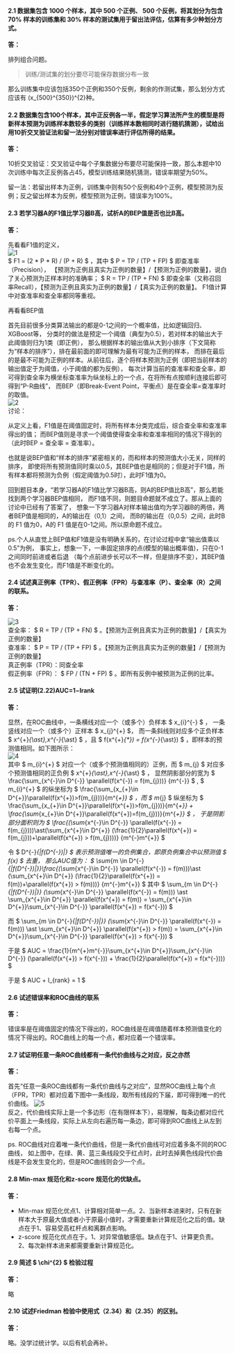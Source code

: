 #### 2.1 数据集包含 1000 个样本，其中 500 个正例、 500 个反例，将其划分为包含 70% 样本的训练集和 30% 样本的测试集用于留出法评估，估算有多少种划分方式。
**答：**   

排列组合问题。   
>训练/测试集的划分要尽可能保存数据分布一致   

那么训练集中应该包括350个正例和350个反例，剩余的作测试集，那么划分方式应该有 (x_{500}^{350})^{2}种。   

#### 2.2 数据集包含100个样本，其中正反例各一半，假定学习算法所产生的模型是将新样本预测为训练样本数较多的类别（训练样本数相同时进行随机猜测），试给出用10折交叉验证法和留一法分别对错误率进行评估所得的结果。
**答：**   

10折交叉验证：交叉验证中每个子集数据分布要尽可能保持一致，那么本题中10次训练中每次正反例各占45，模型训练结果随机猜测，错误率期望为50%。

留一法：若留出样本为正例，训练集中则有50个反例和49个正例，模型预测为反例；反之留出样本为反例，模型预测为正例，错误率为100%。

#### 2.3 若学习器A的F1值比学习器B高，试析A的BEP值是否也比B高。
**答：**   

先看看F1值的定义，   
![1](https://github.com/han1057578619/MachineLearning_Zhouzhihua_ProblemSets/blob/master/ch2--%E6%A8%A1%E5%9E%8B%E8%AF%84%E4%BC%B0%E4%B8%8E%E9%80%89%E6%8B%A9/image/1.jpg)   
$ F1 = (2 * P * R) / (P + R) $ ，其中 $ P = TP / (TP + FP) $ 即查准率（Precision），
【预测为正例且真实为正例的数量】/【预测为正例的数量】，说白了关心预测为正样本时的准确率；
$ R = TP / (TP + FN) $ 即查全率（又称召回率Recall），【预测为正例且真实为正例的数量】/【真实为正例的数量】。
F1值计算中对查准率和查全率都同等重视。   

再看看BEP值

首先目前很多分类算法输出的都是0-1之间的一个概率值，比如逻辑回归、XGBoost等，
分类时的做法是预定一个阈值（典型为0.5），若对样本的输出大于此阈值则归为1类（即正例），
那么根据样本的输出值从大到小排序（下文简称为“样本的排序”），排在最前面的即可理解为最有可能为正例的样本，
而排在最后的是最不可能为正例的样本。从前往后，逐个将样本预测为正例（即把当前样本的输出值定于为阈值，小于阈值的都为反例），
每次计算当前的查准率和查全率，即可得到查全率为横坐标查准率为纵坐标上的一个点，在将所有点按顺利连接后即可得到“P-R曲线”，
而BEP（即Break-Event Point，平衡点）是在查全率=查准率时的取值。   
![2](https://github.com/han1057578619/MachineLearning_Zhouzhihua_ProblemSets/blob/master/ch2--%E6%A8%A1%E5%9E%8B%E8%AF%84%E4%BC%B0%E4%B8%8E%E9%80%89%E6%8B%A9/image/2.jpg)   
讨论：   

从定义上看，F1值是在阈值固定时，将所有样本分类完成后，综合查全率和查准率得出的值；
而BEP值则是寻求一个阈值使得查全率和查准率相同的情况下得到的（此时BEP = 查全率 = 查准率）。

也就是说BEP值和“样本的排序”紧密相关的，而和样本的预测值大小无关，同样的排序，
即使将所有预测值同时乘以0.5，其BEP值也是相同的；但是对于F1值，所有样本都将预测为负例（假定阈值为0.5时），此时F1值为0。

回到题目本身，“若学习器A的F1值比学习器B高，则A的BEP值比B高”，那么若能找到两个学习器BEP值相同，
而F1值不同，则题目命题就不成立了。那从上面的讨论中已经有了答案了，
想象一下学习器A对样本输出值均为学习器B的两倍，两者BEP值是相同的，A的输出在（0,1）之间，
而B的输出在（0,0.5）之间，此时B的 F1 值为0，A的 F1 值是在0-1之间。所以原命题不成立。

ps.个人从直觉上BEP值和F1值是没有明确关系的，在讨论过程中拿“输出值乘以0.5”为例，
事实上，想象一下，一串固定排序的点(模型的输出概率值)，只在0-1之间同时前进或者后退
（每个点前进步长可以不一样，但是排序不变），其BEP值也不会发生变化，而F1值是不断变化的。


#### 2.4 试述真正例率（TPR）、假正例率（FPR）与查准率（P）、查全率（R）之间的联系。
**答：**   

![3](https://github.com/han1057578619/MachineLearning_Zhouzhihua_ProblemSets/blob/master/ch2--%E6%A8%A1%E5%9E%8B%E8%AF%84%E4%BC%B0%E4%B8%8E%E9%80%89%E6%8B%A9/image/3.jpg)   
查全率： $ R = TP / (TP + FN) $ 。【预测为正例且真实为正例的数量】/【真实为正例的数量】   
查准率： $ P = TP / (TP + FP) $ 。【预测为正例且真实为正例的数量】/【预测为正例的数量】   
真正例率（TPR）：同查全率   
假正例率（FPR）： $ FP / (TN + FP) $ 。即所有反例中被预测为正例的比率。   


#### 2.5 试证明(2.22)AUC=1−lrank
**答：**   

显然，在ROC曲线中，一条横线对应一个（或多个）负样本 $ x_{i}^{-} $ ， 一条竖线对应一个（或多个）正样本 $ x_{j}^{+} $， 
而一条斜线则对应多个正负样本 $ x^{+}_{\ast},x^{-}_{\ast} $ ，且 $ f(x^{+}_{*}) = f(x^{-}_{\ast}) $ ，即样本的预测值相同。如下图所示：   
![4](https://github.com/han1057578619/MachineLearning_Zhouzhihua_ProblemSets/blob/master/ch2--%E6%A8%A1%E5%9E%8B%E8%AF%84%E4%BC%B0%E4%B8%8E%E9%80%89%E6%8B%A9/image/4.jpg)   
其中 $ m_{i}^{+} $ 对应一个（或多个预测值相同的）正例，而 $ m_{j} $ 对应多个预测值相同的正负例 $ x^{+}_{\ast},x^{-}_{\ast} $ ，
显然阴影部分的宽为 $ \frac{\sum_{x^{-}\in D^{-}} \parallel(f(x^{-}) = f(m_{j}))} {m^{-}} $ , $ m_{i}^{+} $
的纵坐标为 $ \frac{\sum_{x_{+}\in D^{+}}\parallel(f(x^{+})>f(m_{j}))}{m^{_+}} $ ，而 $ m_{j} $
纵坐标为 $ \frac{\sum_{x_{+}\in D^{+}}\parallel(f(x^{+})>f(m_{j}))}{m^{_+}} + \frac{\sum_{x_{+}\in D^{+}}\parallel(f(x^{+})=f(m_{j}))}{m^{_+}} $ ，
于是阴影部分面积则为 $ \frac{(\sum_{x^{-}\in D^{-}} \parallel(f(x^{-}) = f(m_{j})))\ast(\sum_{x^{+}\in D^{+}} (\frac{1}{2}\parallel(f(x^{+}) = f(m_{j}))+\parallel(f(x^{+}) > f(m_{j})))} {m^{-}m^{+}} $ 

令 $ D^{-}_{|f(D^{-})|} $ 表示预测值唯一的负例集合，即原负例集合中以预测值 $ f(x) $ 去重，
那么AUC值为： $ \sum_{m \in D^{-}_{|f(D^{-})|}}\frac{(\sum_{x^{-}\in D^{-}} \parallel(f(x^{-}) = f(m)))\ast (\sum_{x^{+}\in D^{+}} (\frac{1}{2}\parallel(f(x^{+}) = f(m))+\parallel(f(x^{+}) > f(m)))} {m^{-}m^{+}} $ 
其中 $ \sum_{m \in D^{-}_{|f(D^{-})|}} (\sum_{x^{-}\in D^{-}} \parallel(f(x^{-}) = f(m))) \ast \sum_{x^{+}\in D^{+}} \parallel(f(x^{+}) = f(m)) = \sum_{x^{+}\in D^{+}}\sum_{x^{-}\in D^{-}} \parallel(f(x^{+}) = f(x^{-})) $

而 $ \sum_{m \in D^{-}_{|f(D^{-})|}} (\sum_{x^{-}\in D^{-}} \parallel(f(x^{-}) = f(m))) \ast \sum_{x^{+}\in D^{+}} \parallel(f(x^{+}) > f(m)) = \sum_{x^{+}\in D^{+}}\sum_{x^{-}\in D^{-}} \parallel(f(x^{+}) > f(x^{-})) $

于是 $ AUC = \frac{1}{m^{+}m^{-}}\sum_{x^{+}\in D^{+}}\sum_{x^{-}\in D^{-}} (\parallel(f(x^{+}) > f(x^{-})) + \frac{1}{2}\parallel(f(x^{+}) = f(x^{-}))) $

于是 $ AUC + l_{rank} = 1 $

#### 2.6 试述错误率和ROC曲线的联系
**答：**   

错误率是在阈值固定的情况下得出的，ROC曲线是在阈值随着样本预测值变化的情况下得出的。ROC曲线上的每一个点，都对应着一个错误率。

#### 2.7 试证明任意一条ROC曲线都有一条代价曲线与之对应，反之亦然
**答：**   

首先“任意一条ROC曲线都有一条代价曲线与之对应”，显然ROC曲线上每个点（FPR，TPR）都对应着下图中一条线段，取所有线段的下届，即可得到唯一的代价曲线。
![5](https://github.com/han1057578619/MachineLearning_Zhouzhihua_ProblemSets/blob/master/ch2--%E6%A8%A1%E5%9E%8B%E8%AF%84%E4%BC%B0%E4%B8%8E%E9%80%89%E6%8B%A9/image/5.jpg)   
反之，代价曲线实际上是一个多边形（在有限样本下），易理解，每条边都对应代价平面上一条线段，实际上从左向右遍历每一条边，即可得到ROC曲线上从左到右每一个点。

ps. ROC曲线对应着唯一条代价曲线，但是一条代价曲线可对应着多条不同的ROC曲线，
如上图中，在绿、黄、蓝三条线段交于红点时，此时去掉黄色线段代价曲线是不会发生变化的，但是ROC曲线则会少一个点。

#### 2.8 Min-max 规范化和z-score 规范化的优缺点。
**答：**   

- Min-max 规范化优点1、计算相对简单一点。2、当新样本进来时，只有在新样本大于原最大值或者小于原最小值时，才需要重新计算规范化之后的值。缺点在于1、容易受高杠杆点和离群点影响。
- z-score 规范化优点在于。1、对异常值敏感低。缺点在于1、计算更负责。2、每次新样本进来都需要重新计算规范化。

#### 2.9 简述 $ \chi^{2} $ 检验过程
**答：**  

略

#### 2.10 试述Friedman 检验中使用式（2.34）和（2.35）的区别。
**答：**  

略。没学过统计学。以后有机会再补。
